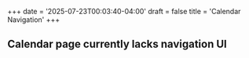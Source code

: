 +++
date = '2025-07-23T00:03:40-04:00'
draft = false
title = 'Calendar Navigation'
+++

## Calendar page currently lacks navigation UI
